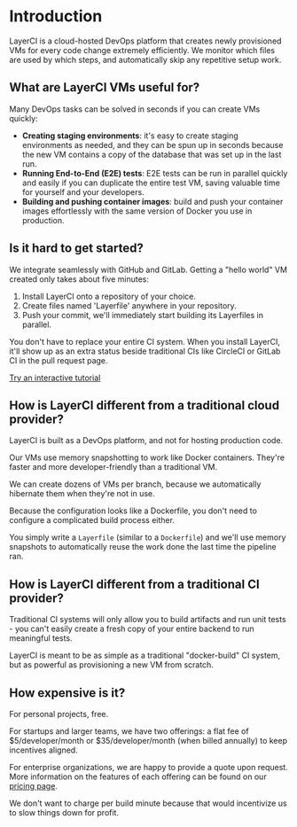 # Introduction

LayerCI is a cloud-hosted DevOps platform that creates newly provisioned VMs for every code change extremely efficiently.
We monitor which files are used by which steps, and automatically skip any repetitive setup work.

## What are LayerCI VMs useful for?

Many DevOps tasks can be solved in seconds if you can create VMs quickly:

- **Creating staging environments**: it's easy to create staging environments as needed, and they can be spun up in seconds because the new VM contains a copy of the database that was set up in the last run.
- **Running End-to-End (E2E) tests**: E2E tests can be run in parallel quickly and easily if you can duplicate the entire test VM, saving valuable time for yourself and your developers. 
- **Building and pushing container images**: build and push your container images effortlessly with the same version of Docker you use in production.

## Is it hard to get started?

We integrate seamlessly with GitHub and GitLab. Getting a "hello world" VM created only takes about five minutes:

1. Install LayerCI onto a repository of your choice.
2. Create files named 'Layerfile' anywhere in your repository.
3. Push your commit, we'll immediately start building its Layerfiles in parallel.

You don't have to replace your entire CI system.
When you install LayerCI, it'll show up as an extra status beside traditional CIs like CircleCI or GitLab CI in the pull request page.


<a class="btn btn-lg btn-success" href="/onboarding">Try an interactive tutorial</a>

## How is LayerCI different from a traditional cloud provider?

LayerCI is built as a DevOps platform, and not for hosting production code.

Our VMs use memory snapshotting to work like Docker containers. They're faster and more developer-friendly than a traditional VM.

We can create dozens of VMs per branch, because we automatically hibernate them when they're not in use.

Because the configuration looks like a Dockerfile, you don't need to configure a complicated build process either.

You simply write a `Layerfile` (similar to a `Dockerfile`) and we'll use memory snapshots to automatically reuse the work done the last time the pipeline ran.

## How is LayerCI different from a traditional CI provider?

Traditional CI systems will only allow you to build artifacts and run unit tests - you can't easily create a fresh copy of your entire backend to run meaningful tests.

LayerCI is meant to be as simple as a traditional "docker-build" CI system, but as powerful as provisioning a new VM from scratch.

## How expensive is it?

For personal projects, free.

For startups and larger teams, we have two offerings: a flat fee of $5/developer/month or $35/developer/month (when billed annually) to keep incentives aligned.

For enterprise organizations, we are happy to provide a quote upon request. More information on the features of each offering can be found on our [pricing page](https://layerci.com/pricing).

We don't want to charge per build minute because that would incentivize us to slow things down for profit. 
